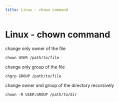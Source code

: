 ```yaml
---
title: Linux - chown command
---
```


<h1 class="header">Linux - chown command</h1>

change only owner of the file
```code
chown USER /path/to/file
```

change only group of the file
```code
chgrp GROUP /path/to/file
```

change owner and group of the directory recursively
```code
chown -R USER:GROUP /path/to/dir
```